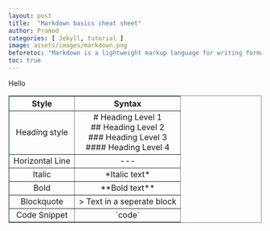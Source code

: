 ```yaml
---
layout: post
title:  "Markdown basics cheat sheet"
author: Pramod
categories: [ Jekyll, tutorial ]
image: assets/images/markdown.png
beforetoc: "Markdown is a lightweight markup language for writing formatted elements with plain text"
toc: true
---
```


Hello 

<table style="width:100%; border-collapse:collapse; border:1px solid #69899F; text-align:center" border="1">
    <tr>
        <th>Style</th>
        <th>Syntax</th>
    </tr>
    <tr>
        <td>Heading style</td>
        <td>
            # Heading Level 1 <br>
            ## Heading Level 2<br>
            ### Heading Level 3<br>
            #### Heading Level 4<br>
        </td>
    </tr>
    <tr>
        <td>
            Horizontal Line
        </td>
        <td>
            ---    
        </td>
    </tr>
    <tr>
        <td>
            Italic
        </td>
        <td>
            *Italic text*    
        </td>
    </tr>
    <tr>
        <td>
            Bold
        </td>
        <td>
            **Bold text**    
        </td>
    </tr>
    <tr>
        <td>
            Blockquote
        </td>
        <td>
            > Text in a seperate block    
        </td>
    </tr>
    <tr>
        <td>
            Code Snippet
        </td>
        <td>
            `code`   
        </td>
    </tr>
    
</table>


